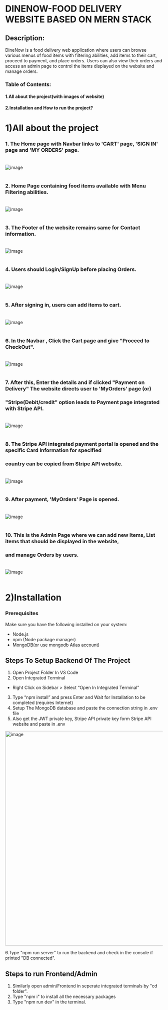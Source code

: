 # DINENOW-FOOD DELIVERY WEBSITE BASED ON MERN STACK
## Description:
DineNow is a food delivery web application where users can browse various menus of food items with filtering abilities, add items to their cart, proceed to payment, and place orders. Users can also view their orders and access an admin page to control the items displayed on the website and manage orders.

### Table of Contents:
#### 1.All about the project(with images of website)
#### 2.Installation and How to run the project?


# 1)All about the project
### 1. The Home page with Navbar links to 'CART' page, 'SIGN IN' page and 'MY ORDERS' page.<br></br>

   
  ![image](https://github.com/user-attachments/assets/020f7df0-73bd-49dc-9d2b-4e4aa158326a)<br></br>

### 2. Home Page containing food items available with Menu Filtering abilities.<br></br>

  ![image](https://github.com/user-attachments/assets/687780b8-6ab2-4485-afd4-a86f970ef8cf)<br></br>


### 3. The Footer of the website remains same for Contact information.<br></br>

   
   ![image](https://github.com/user-attachments/assets/f3bea942-56eb-45d0-b8bb-f9faa03e3810)<br></br>
   

### 4. Users should Login/SignUp before placing Orders.<br></br>

   
   ![image](https://github.com/user-attachments/assets/03d8104f-0fa8-4484-a0fc-5a051cef7f62)<br></br>

   

### 5. After signing in, users can add items to cart.<br></br>


   ![image](https://github.com/user-attachments/assets/929acf81-d13b-447f-8915-37906f7a59ef)<br></br>
   

### 6. In the Navbar , Click the Cart page and give "Proceed to CheckOut".<br></br>


   ![image](https://github.com/user-attachments/assets/312cc199-3f22-46a4-85f2-0bd40887320f)<br></br>
   

### 7. After this, Enter the details and if clicked "Payment on Delivery" The website directs user to 'MyOrders' page (or)
###   "Stripe(Debit/credit" option leads to Payment page integrated with Stripe API.<br></br>


   ![image](https://github.com/user-attachments/assets/7a2f5cf4-8cab-4c2d-b129-40998fb4de60)<br></br>
   

### 8. The Stripe API integrated payment portal is opened and the specific Card Information for specified
###   country can be copied from Stripe API website.<br></br>
   

   ![image](https://github.com/user-attachments/assets/b3c524a3-e474-4598-9365-6611bbe3f812)<br></br>
   

### 9. After payment, 'MyOrders' Page is opened.<br></br>


   ![image](https://github.com/user-attachments/assets/25d7b9f0-43f6-41ae-9617-d339c783a435)<br></br>
   

### 10. This is the Admin Page where we can add new Items, List items that should be displayed in the website,
###    and manage Orders by users.<br></br>

  ![image](https://github.com/user-attachments/assets/e0722519-34af-4fef-b39b-f6b690345e3e)<br></br>

# 2)Installation
### Prerequisites

Make sure you have the following installed on your system:
- Node.js
- npm (Node package manager)
- MongoDB(or use mongodb Atlas account)

## Steps To Setup Backend Of The Project
1. Open Project Folder In VS Code
2. Open Integrated Terminal
- Right Click on Sidebar > Select “Open In Integrated
Terminal”
3. Type “npm install” and press Enter and Wait for
Installation to be completed (requires Internet)
4. Setup The MongoDB database and paste the connection string in .env file
5. Also get the JWT private key, Stripe API private key form Stripe API website and paste in .env
  <img width="683" alt="image" src="https://github.com/user-attachments/assets/28c14e8d-8ca6-4bcd-b50f-33d76fed09f9">

6.Type "npm run server" to run the backend and check in the console if printed "DB connected".

## Steps to run Frontend/Admin
1. Similarly open admin/Frontend in seperate integrated terminals by "cd folder".
2. Type "npm i" to install all the necessary packages
3. Type "npm run dev" in the terminal.






  



